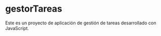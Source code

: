# gestorTareas
Este es un proyecto de aplicación de gestión de tareas desarrollado con JavaScript. 
